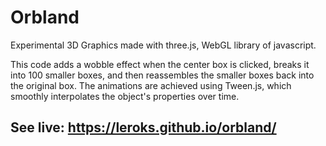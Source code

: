 # Orbland
Experimental 3D Graphics made with three.js, WebGL library of javascript. 

This code adds a wobble effect when the center box is clicked, breaks it into 100 smaller boxes, and then reassembles the smaller boxes back into the original box. The animations are achieved using Tween.js, which smoothly interpolates the object's properties over time.

## See live: https://leroks.github.io/orbland/
